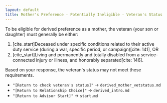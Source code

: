 ```yaml
---
layout: default
title: Mother's Preference - Potentially Ineligible - Veteran's Status
---
```


To be eligible for derived preference as a mother, the veteran (your son or daughter) must generally be either:
1. [cite_start]Deceased under specific conditions related to their active duty service (during a war, specific period, or campaign)[cite: 141], OR
2. [cite_start]Living and permanently and totally disabled from a service-connected injury or illness, and honorably separated[cite: 146].

Based on your response, the veteran's status may not meet these requirements.

*   `"[Return to check veteran's status]"` -> `derived_mother_vetstatus.md`
*   `"[Return to Relationship Choice]"` -> `derived_intro.md`
*   `"[Return to Advisor Start]"` -> `start.md`
